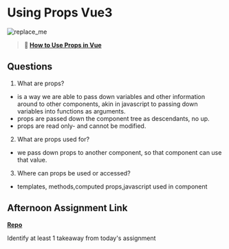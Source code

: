 # Using Props Vue3

![replace_me](https://codeworks.blob.core.windows.net/public/assets/img/illustrations/placeholder.svg)

> **📖 [How to Use Props in Vue](https://codeworksacademy.com/fs-student-guide/resources/wk6/02-Props)**

## Questions

1. What are props?

- is a way we are able to pass down variables and other information around to other components, akin in javascript to passing down variables into functions as arguments.
- props are passed down the component tree as descendants, no up.
- props are read only- and cannot be modified.


2. What are props used for?
- we pass down props to another component, so that component can use that value.


3. Where can props be used or accessed?
- templates, methods,computed props,javascript used in component

## Afternoon Assignment Link

**[Repo](https://github.com/TungLe0319/gifted-vue)**

Identify at least 1 takeaway from today's assignment
